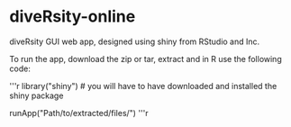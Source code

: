 diveRsity-online
================

diveRsity GUI web app, designed using shiny from RStudio and Inc.

To run the app, download the zip or tar, extract and in R use the following code:

'''r
library("shiny") # you will have to have downloaded and installed the shiny package

runApp("Path/to/extracted/files/")
'''r
